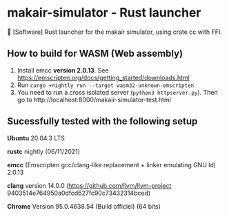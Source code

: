# makair-simulator - Rust launcher
🥽 [Software] Rust launcher for the makair simulator, using crate cc with FFI.

## How to build for WASM (Web assembly)

1. Install emcc **version 2.0.13**. See https://emscripten.org/docs/getting_started/downloads.html
2. Run `cargo +nightly run --target wasm32-unknown-emscripten`
3. You need to run a cross isolated server (`python3 httpserver.py`). Then go to http://localhost:8000/makair-simulator-test.html

## Sucessfully tested with the following setup

**Ubuntu** 20.04.3 LTS

**rustc** nightly (06/11/2021)

**emcc** (Emscripten gcc/clang-like replacement + linker emulating GNU ld) 2.0.13

**clang** version 14.0.0 (https://github.com/llvm/llvm-project 9403514e764950a0dfcd627fc90c73432314bced)

**Chrome** Version 95.0.4638.54 (Build officiel) (64 bits)
